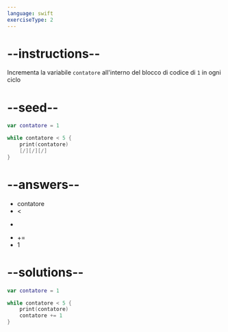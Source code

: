```yaml
---
language: swift
exerciseType: 2
---
```


# --instructions--

Incrementa la variabile `contatore` all'interno del blocco di codice di `1` in ogni ciclo

# --seed--

```swift
var contatore = 1

while contatore < 5 {
    print(contatore)
    [/][/][/]
}
```

# --answers--

- contatore
-  < 
-  > 
-  += 
- 1

# --solutions--

```swift
var contatore = 1

while contatore < 5 {
    print(contatore)
    contatore += 1
}
```
